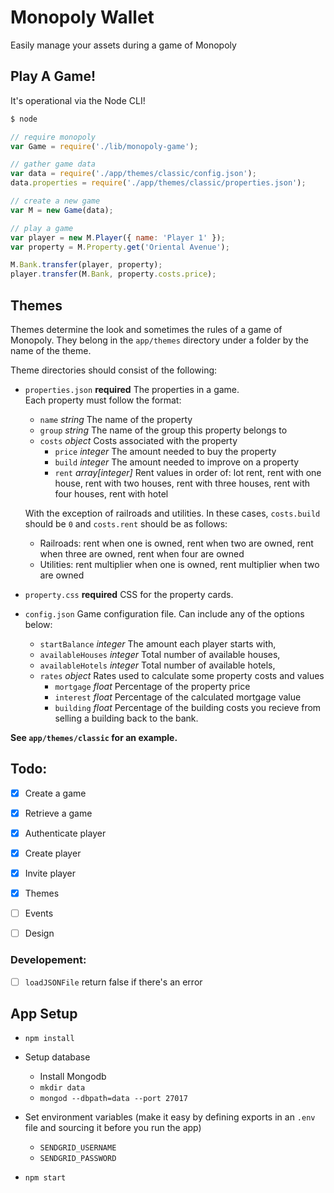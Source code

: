 Monopoly Wallet
===============

Easily manage your assets during a game of Monopoly


Play A Game!
------------

It's operational via the Node CLI!

```bash
$ node
```

```javascript
// require monopoly
var Game = require('./lib/monopoly-game');

// gather game data
var data = require('./app/themes/classic/config.json');
data.properties = require('./app/themes/classic/properties.json');

// create a new game
var M = new Game(data);

// play a game
var player = new M.Player({ name: 'Player 1' });
var property = M.Property.get('Oriental Avenue');

M.Bank.transfer(player, property);
player.transfer(M.Bank, property.costs.price);

```

Themes
------

Themes determine the look and sometimes the rules of a game of Monopoly. They 
belong in the `app/themes` directory under a folder by the name of the theme.

Theme directories should consist of the following:

- `properties.json` **required** The properties in a game.  
  Each property must follow the format:

  - `name` *string* The name of the property
  - `group` *string* The name of the group this property belongs to
  - `costs` *object* Costs associated with the property
    - `price` *integer* The amount needed to buy the property
    - `build` *integer* The amount needed to improve on a property
    - `rent` *array[integer]* Rent values in order of: lot rent, rent with one 
      house, rent with two houses, rent with three houses, rent with four houses, 
      rent with hotel

  With the exception of railroads and utilities. In these cases, `costs.build` 
  should be `0` and `costs.rent` should be as follows:

  - Railroads: rent when one is owned, rent when two are owned, rent when three 
    are owned, rent when four are owned
  - Utilities: rent multiplier when one is owned, rent multiplier when two 
    are owned

- `property.css` **required** CSS for the property cards.

- `config.json` Game configuration file. Can include any of the options below:
  
  - `startBalance` *integer* The amount each player starts with,
  - `availableHouses` *integer* Total number of available houses,
  - `availableHotels` *integer* Total number of available hotels,
  - `rates` *object* Rates used to calculate some property costs and values
    - `mortgage` *float* Percentage of the property price
    - `interest` *float* Percentage of the calculated mortgage value
    - `building` *float* Percentage of the building costs you recieve from 
      selling a building back to the bank.

**See `app/themes/classic` for an example.**


Todo:
-----

- [X] Create a game
- [X] Retrieve a game
- [X] Authenticate player
- [X] Create player
- [X] Invite player
- [X] Themes
- [ ] Events
- [ ] Design


### Developement:

- [ ] `loadJSONFile` return false if there's an error


App Setup
---------

- `npm install`

- Setup database

  - Install Mongodb
  - `mkdir data`
  - `mongod --dbpath=data --port 27017`

- Set environment variables (make it easy by defining exports in an `.env` file 
  and sourcing it before you run the app)

  - `SENDGRID_USERNAME`
  - `SENDGRID_PASSWORD`

- `npm start`
